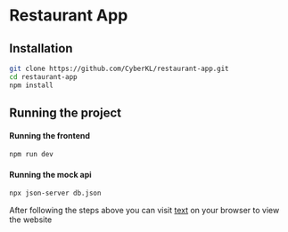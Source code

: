 # Restaurant App

## Installation

```bash
git clone https://github.com/CyberKL/restaurant-app.git
cd restaurant-app
npm install
```

## Running the project

#### Running the frontend
```bash
npm run dev
```

#### Running the mock api
```bash
npx json-server db.json
```


After following the steps above you can visit [text](http://localhost:5173) on your browser to view the website